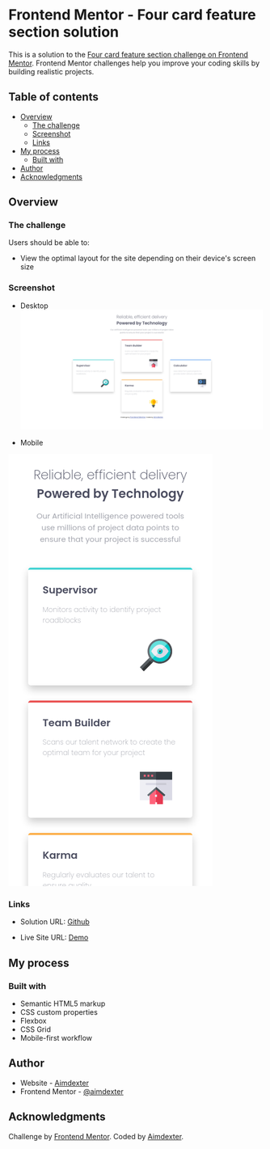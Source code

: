 # Frontend Mentor - Four card feature section solution

This is a solution to the [Four card feature section challenge on Frontend Mentor](https://www.frontendmentor.io/challenges/four-card-feature-section-weK1eFYK). Frontend Mentor challenges help you improve your coding skills by building realistic projects. 

## Table of contents

- [Overview](#overview)
  - [The challenge](#the-challenge)
  - [Screenshot](#screenshot)
  - [Links](#links)
- [My process](#my-process)
  - [Built with](#built-with)
- [Author](#author)
- [Acknowledgments](#acknowledgments)


## Overview

### The challenge

Users should be able to:

- View the optimal layout for the site depending on their device's screen size

### Screenshot
- Desktop
![](./images/desktop.png)

- Mobile

![](./images/phone.png)

### Links

- Solution URL: [Github](https://github.com/aimdexter/four-card-feature-section-master)

- Live Site URL: [Demo](https://aimdexter.github.io/four-card-feature-section-master)

## My process

### Built with

- Semantic HTML5 markup
- CSS custom properties
- Flexbox
- CSS Grid
- Mobile-first workflow

## Author

- Website - [Aimdexter](https://github.com/aimdexter)
- Frontend Mentor - [@aimdexter](https://www.frontendmentor.io/profile/aimdexter)

## Acknowledgments
Challenge by <a href="https://www.frontendmentor.io?ref=challenge" target="_blank">Frontend Mentor</a>.
Coded by <a href="https://github.com/aimdexter">Aimdexter</a>.


